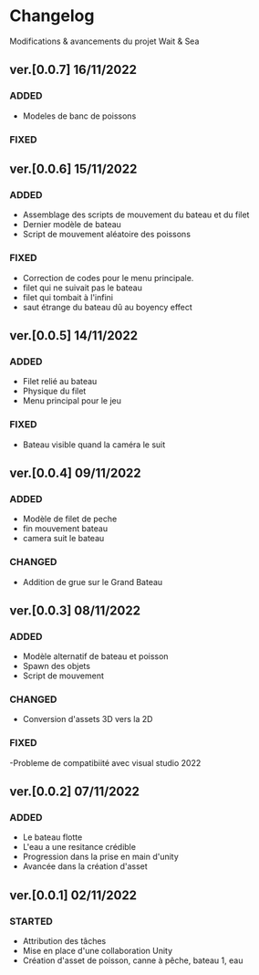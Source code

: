 # Changelog
Modifications & avancements du projet Wait & Sea

## ver.[0.0.7] 16/11/2022
### ADDED
- Modeles de banc de poissons
### FIXED

## ver.[0.0.6] 15/11/2022
### ADDED
- Assemblage des scripts de mouvement du bateau et du filet
- Dernier modèle de bateau
- Script de mouvement aléatoire des poissons
### FIXED
- Correction de codes pour le menu principale.
- filet qui ne suivait pas le bateau
- filet qui tombait à l'infini
- saut étrange du bateau dû au boyency effect

## ver.[0.0.5] 14/11/2022
### ADDED
- Filet relié au bateau
- Physique du filet
- Menu principal pour le jeu
### FIXED
- Bateau visible quand la caméra le suit

## ver.[0.0.4] 09/11/2022
### ADDED
- Modèle de filet de peche
- fin mouvement bateau
- camera suit le bateau
### CHANGED
- Addition de grue sur le Grand Bateau

## ver.[0.0.3] 08/11/2022
### ADDED
- Modèle alternatif de bateau et poisson
- Spawn des objets
- Script de mouvement
### CHANGED
- Conversion d'assets 3D vers la 2D

### FIXED
-Probleme de compatibiité avec visual studio 2022

## ver.[0.0.2] 07/11/2022
### ADDED
- Le bateau flotte 
- L'eau a une resitance crédible
- Progression dans la prise en main d'unity
- Avancée dans la création d'asset 

## ver.[0.0.1] 02/11/2022
### STARTED
- Attribution des tâches
- Mise en place d'une collaboration Unity
- Création d'asset de poisson, canne à pêche, bateau 1, eau
